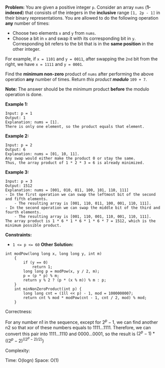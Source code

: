 **Problem:**
You are given a positive integer `p`. Consider an array `nums` (**1-indexed**) that consists of the integers in the **inclusive** range `[1, 2p - 1]` in their binary representations. You are allowed to do the following operation **any** number of times:

- Choose two elements `x` and `y` from `nums`.
- Choose a bit in `x` and swap it with its corresponding bit in `y`. Corresponding bit refers to the bit that is in the **same position** in the other integer.

For example, if `x = 1101` and `y = 0011`, after swapping the `2nd` bit from the right, we have `x = 1111` and `y = 0001`.

Find the **minimum non-zero** product of `nums` after performing the above operation **any** number of times. Return *this product* ***modulo*** `109 + 7`.

**Note:** The answer should be the minimum product **before** the modulo operation is done.

 

**Example 1:**

```
Input: p = 1
Output: 1
Explanation: nums = [1].
There is only one element, so the product equals that element.
```

**Example 2:**

```
Input: p = 2
Output: 6
Explanation: nums = [01, 10, 11].
Any swap would either make the product 0 or stay the same.
Thus, the array product of 1 * 2 * 3 = 6 is already minimized.
```

**Example 3:**

```
Input: p = 3
Output: 1512
Explanation: nums = [001, 010, 011, 100, 101, 110, 111]
- In the first operation we can swap the leftmost bit of the second and fifth elements.
    - The resulting array is [001, 110, 011, 100, 001, 110, 111].
- In the second operation we can swap the middle bit of the third and fourth elements.
    - The resulting array is [001, 110, 001, 110, 001, 110, 111].
The array product is 1 * 6 * 1 * 6 * 1 * 6 * 7 = 1512, which is the minimum possible product.
```

 

**Constraints:**

- `1 <= p <= 60`
**Other Solution:**
```
int modPow(long long x, long long y, int m)
    {
        if (y == 0)
            return 1;
        long long p = modPow(x, y / 2, m);
        p = (p * p) % m;
        return y % 2 ? (p * (x % m)) % m : p;
    }
    int minNonZeroProduct(int p) {
        long long cnt = (1ll << p) - 1, mod = 1000000007;
        return cnt % mod * modPow(cnt - 1, cnt / 2, mod) % mod;
    }
```
Correctness:

For any number n1 in the sequence, except for $2^p - 1$, we can find another n2 so that xor of these numbers equals to 1111...1111. Therefore, we can convert this pair into 1111...1110 and 0000...0001, so the result is $(2 ^ p - 1) * ((2 ^ p - 2) ^ ((2 ^ p - 2) / 2))$

Complexity:

Time: O(logn)
Space: O(1)